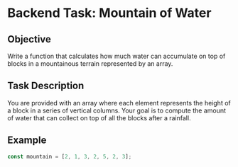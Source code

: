 # Backend Task: Mountain of Water

## Objective

Write a function that calculates how much water can accumulate on top of blocks in a mountainous terrain represented by an array.

## Task Description

You are provided with an array where each element represents the height of a block in a series of vertical columns. Your goal is to compute the amount of water that can collect on top of all the blocks after a rainfall.

## Example

```javascript
const mountain = [2, 1, 3, 2, 5, 2, 3];
